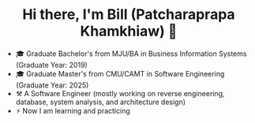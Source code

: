 <h1 align="center">Hi there, I'm Bill (Patcharaprapa Khamkhiaw) 👋</h1>

- 🎓 Graduate Bachelor's from MJU/BA in Business Information Systems (Graduate Year: 2019)
- 🎓 Graduate Master's from CMU/CAMT in  Software Engineering (Graduate Year: 2025)
- ⚒  A Software Engineer (mostly working on  reverse engineering, database, system analysis, and architecture design)
- ⚡ Now I am learning and practicing
